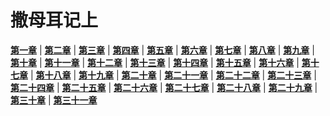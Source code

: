 # 撒母耳记上
 **[第一章](圣经/圣经(吕振中译本)/lzz/090/001.md)** |
 **[第二章](圣经/圣经(吕振中译本)/lzz/090/002.md)** |
 **[第三章](圣经/圣经(吕振中译本)/lzz/090/003.md)** |
 **[第四章](圣经/圣经(吕振中译本)/lzz/090/004.md)** |
 **[第五章](圣经/圣经(吕振中译本)/lzz/090/005.md)** |
 **[第六章](圣经/圣经(吕振中译本)/lzz/090/006.md)** |
 **[第七章](圣经/圣经(吕振中译本)/lzz/090/007.md)** |
 **[第八章](圣经/圣经(吕振中译本)/lzz/090/008.md)** |
 **[第九章](圣经/圣经(吕振中译本)/lzz/090/009.md)** |
 **[第十章](圣经/圣经(吕振中译本)/lzz/090/010.md)** |
 **[第十一章](圣经/圣经(吕振中译本)/lzz/090/011.md)** |
 **[第十二章](圣经/圣经(吕振中译本)/lzz/090/012.md)** |
 **[第十三章](圣经/圣经(吕振中译本)/lzz/090/013.md)** |
 **[第十四章](圣经/圣经(吕振中译本)/lzz/090/014.md)** |
 **[第十五章](圣经/圣经(吕振中译本)/lzz/090/015.md)** |
 **[第十六章](圣经/圣经(吕振中译本)/lzz/090/016.md)** |
 **[第十七章](圣经/圣经(吕振中译本)/lzz/090/017.md)** |
 **[第十八章](圣经/圣经(吕振中译本)/lzz/090/018.md)** |
 **[第十九章](圣经/圣经(吕振中译本)/lzz/090/019.md)** |
 **[第二十章](圣经/圣经(吕振中译本)/lzz/090/020.md)** |
 **[第二十一章](圣经/圣经(吕振中译本)/lzz/090/021.md)** |
 **[第二十二章](圣经/圣经(吕振中译本)/lzz/090/022.md)** |
 **[第二十三章](圣经/圣经(吕振中译本)/lzz/090/023.md)** |
 **[第二十四章](圣经/圣经(吕振中译本)/lzz/090/024.md)** |
 **[第二十五章](圣经/圣经(吕振中译本)/lzz/090/025.md)** |
 **[第二十六章](圣经/圣经(吕振中译本)/lzz/090/026.md)** |
 **[第二十七章](圣经/圣经(吕振中译本)/lzz/090/027.md)** |
 **[第二十八章](圣经/圣经(吕振中译本)/lzz/090/028.md)** |
 **[第二十九章](圣经/圣经(吕振中译本)/lzz/090/029.md)** |
 **[第三十章](圣经/圣经(吕振中译本)/lzz/090/030.md)** |
 **[第三十一章](圣经/圣经(吕振中译本)/lzz/090/031.md)**